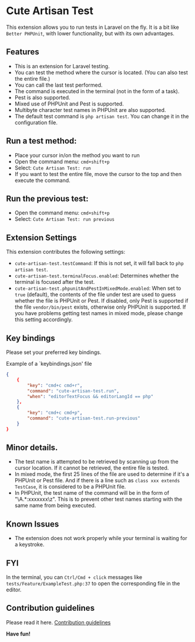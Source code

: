 # Cute Artisan Test

This extension allows you to run tests in Laravel on the fly.
It is a bit like `Better PHPUnit`, with lower functionality, but with its own advantages.


## Features
- This is an extension for Laravel testing.
- You can test the method where the cursor is located. (You can also test the entire file.)
- You can call the last test performed.
- The command is executed in the terminal (not in the form of a task).
- Pest is also supported.
- Mixed use of PHPUnit and Pest is supported.
- Multibyte character test names in PHPUnit are also supported.
- The default test command is `php artisan test`. You can change it in the configuration file.

## Run a test method:
- Place your cursor in/on the method you want to run
- Open the command menu: `cmd+shift+p`
- Select: `Cute Artisan Test: run`
- If you want to test the entire file, move the cursor to the top and then execute the command.

## Run the previous test:
- Open the command menu: `cmd+shift+p`
- Select: `Cute Artisan Test: run previous`


## Extension Settings
This extension contributes the following settings:

* `cute-artisan-test.testCommand`: If this is not set, it will fall back to `php artisan test`.
* `cute-artisan-test.terminalFocus.enabled`: Determines whether the terminal is focused after the test.
* `cute-artisan-test.phpunitAndPestInMixedMode.enabled`: When set to `true` (default), the contents of the file under test are used to guess whether the file is PHPUnit or Pest. If disabled, only Pest is supported if the file `vendor/bin/pest` exists, otherwise only PHPUnit is supported. If you have problems getting test names in mixed mode, please change this setting accordingly.

## Key bindings

Please set your preferred key bindings.

Example of a `keybindings.json' file

```json
{
    {
        "key": "cmd+c cmd+r",
        "command": "cute-artisan-test.run",
        "when": "editorTextFocus && editorLangId == php"
    },
    {
        "key": "cmd+c cmd+p",
        "command": "cute-artisan-test.run-previous"
    }
}
```

## Minor details.
- The test name is attempted to be retrieved by scanning up from the cursor location. If it cannot be retrieved, the entire file is tested.
- In mixed mode, the first 25 lines of the file are used to determine if it's a PHPUnit or Pest file. And if there is a line such as `class xxx extends TestCase`, it is considered to be a PHPUnit file.
- In PHPUnit, the test name of the command will be in the form of "\A.*:xxxxxxx\\z". This is to prevent other test names starting with the same name from being executed.


## Known Issues
- The extension does not work properly while your terminal is waiting for a keystroke.


## FYI
In the terminal, you can `Ctrl/Cmd + click` messages like `tests/Feature/ExampleTest.php:37` to open the corresponding file in the editor.


## Contribution guidelines
Please read it here. [Contribution guidelines](.github/CONTRIBUTING.md)


**Have fun!**
